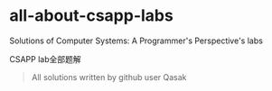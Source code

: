 # all-about-csapp-labs
Solutions of Computer Systems: A Programmer's Perspective's labs

CSAPP lab全部题解

> All solutions written by github user Qasak
